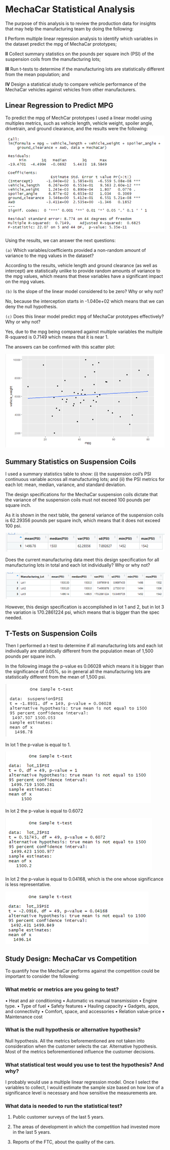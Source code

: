 # MechaCar Statistical Analysis
The purpose of this analysis is to review the production data for insights that may help the manufacturing team by doing the following:

**I** Perform multiple linear regression analysis to identify which variables in the dataset predict the mpg of MechaCar prototypes;

**II** Collect summary statistics on the pounds per square inch (PSI) of the suspension coils from the manufacturing lots;

**III** Run t-tests to determine if the manufacturing lots are statistically different from the mean population; and

**IV** Design a statistical study to compare vehicle performance of the MechaCar vehicles against vehicles from other manufacturers.

## Linear Regression to Predict MPG

To predict the mpg of MechCar prototypes I used a linear model using multiples metrics, such as vehicle length, vehicle weight, spoiler angle, drivetrain, and ground clearance, and the results were the following:

![Results_1.png](Images/Results_1.png)

Using the results, we can answer the next questions:

`(a)` Which variables/coefficients provided a non-random amount of variance to the mpg values in the dataset?

According to the results, vehicle length and ground clearance (as well as intercept) are statistically unlike to provide random amounts of variance to the mpg values, which means that these variables have a significant impact on the mpg values.

`(b)` Is the slope of the linear model considered to be zero? Why or why not?

No, because the interception starts in -1.040e+02 which means that we can deny the null hypothesis.

`(c)` Does this linear model predict mpg of MechaCar prototypes effectively? Why or why not?

Yes, due to the mpg being compared against multiple variables the multiple R-squared is 0.7149 which means that it is near 1.

The answers can be confirmed with this scatter plot:

![ScatterPlot_1.png](Images/ScatterPlot_1.png)

## Summary Statistics on Suspension Coils

I used a summary statistics table to show: (i) the suspension coil’s PSI continuous variable across all manufacturing lots; and (ii) the PSI metrics for each lot: mean, median, variance, and standard deviation.

The design specifications for the MechaCar suspension coils dictate that the variance of the suspension coils must not exceed 100 pounds per square inch. 

As it is shown in the next table, the general variance of the suspension coils is 62.29356 pounds per square inch, which means that it does not exceed 100 psi.

![total_summary.png](Images/total_summary.png)

Does the current manufacturing data meet this design specification for all manufacturing lots in total and each lot individually? Why or why not?

![lot_summary.png](Images/lot_summary.png)

However, this design specification is accomplished in lot 1 and 2, but in lot 3 the variation is 170.2861224 psi, which means that is bigger than the spec needed. 

## T-Tests on Suspension Coils

Then I performed a t-test to determine if all manufacturing lots and each lot individually are statistically different from the population mean of 1,500 pounds per square inch.

In the following image the p-value es 0.06028 which means it is bigger than the significance of 0.05%, so in general all the manufacturing lots are statistically different from the mean of 1,500 psi. 

![Test_susp.png](Images/Test_susp.png)

In lot 1 the p-value is equal to 1.

![Test_lot_1.png](Images/Test_lot_1.png)

In lot 2 the p-value is equal to 0.6072

![Test_lot_2.png](Images/Test_lot_2.png)

In lot 2 the p-value is equal to 0.04168, which is the one whose significance is less representative.

![Test_lot_3.png](Images/Test_lot_3.png)

## Study Design: MechaCar vs Competition

To quantify how the MechaCar performs against the competition could be important to consider the following:

### What metric or metrics are you going to test?

•	Heat and air conditioning
•	Automatic vs manual transmission
•	Engine type.
•	Type of fuel
•	Safety features
•	Hauling capacity
•	Gadgets, apps, and connectivity
•	Comfort, space, and accessories
•	Relation value-price
•	Maintenance cost

### What is the null hypothesis or alternative hypothesis?

Null hypothesis. All the metrics beforementioned are not taken into consideration when the customer selects the car.
Alternative hypothesis. Most of the metrics beforementioned influence the customer decisions.

### What statistical test would you use to test the hypothesis? And why?

I probably would use a multiple linear regression model. Once I select the variables to collect, I would estimate the sample size based on how low of a significance level is necessary and how sensitive the measurements are.

### What data is needed to run the statistical test?

1. Public customer surveys of the last 5 years.

2. The areas of development in which the competition had invested more in the last 5 years.

3. Reports of the FTC, about the quality of the cars.
